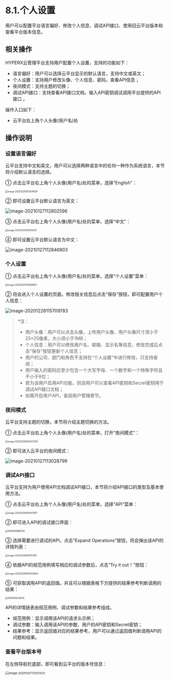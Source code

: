 # 8.1.个人设置

用户可以配置平台语言偏好、修改个人信息、调试API接口、使用旧云平台版本和查看平台版本信息。

## 相关操作

HYPERX云管理平台支持用户配置个人设置，支持的功能如下：

- 语言偏好：用户可以选择云平台显示的默认语言，支持中文或英文；
- 个人设置：支持用户修改头像、个人信息、密码，查看API信息；
- 夜间模式：支持主题的切换；
- 调试API接口：支持查看API接口文档，输入API密钥调试调用平台提供的API接口 。


操作入口如下：

- 云平台右上角个人头像(用户名)处


## 操作说明

### 设置语言偏好

云平台支持中文和英文，用户可以选择两种语言中的任何一种作为系统语言，本节将介绍默认语言的选择。

① 点击云平台右上角个人头像(用户名)处的菜单，选择“English”：

<img src="personal_settings.assets/image-20201225155304639.png" alt="image-20201225155304639" style="zoom:50%;" />

② 即可设置云平台默认语言为英文：

![image-20210127112802596](personal_settings.assets/image-20210127112802596.png)

③ 点击云平台右上角个人头像(用户名)处的菜单，选择“中文”：

<img src="personal_settings.assets/image-20201225155503521.png" alt="image-20201225155503521" style="zoom:50%;" />

④ 即可设置云平台默认语言为中文：

![image-20210127112846803](personal_settings.assets/image-20210127112846803.png)

### 个人设置

① 点击云平台右上角个人头像(用户名)处的菜单，选择“个人设置”菜单：

<img src="personal_settings.assets/image-20201225155658957.png" alt="image-20201225155658957" style="zoom:50%;" />

② 将会进入个人设置的页面，修改相关信息后点击“保存”按钮，即可配置用户个人信息：

![image-20201228115709783](personal_settings.assets/image-20201228115709783.png)

> *注：
>
> - 用户头像：用户可以点击头像，上传用户头像，用户头像尺寸须小于25*25像素，大小须小于1MB；
> - 个人信息：用户可以修改用户名、邮箱、显示名等信息，修改完成后点击“保存”按钮更新个人信息；
> - 用户的公司、部门和角色不支持在“个人设置”中进行修改，只支持查阅；
> - 用户输入的密码应至少包含一个大写字母、一个数字和一个特殊字符且不小于8位；
> - 若为该用户启用API功能，则该用户可以查看API密钥和Secret密钥用于调试API接口文档；
> - 如需开启用户API，查阅用户管理章节。

### 夜间模式

云平台支持主题的切换，本节将介绍主题切换的方法。

① 点击云平台右上角个人头像(用户名)处的菜单，打开“夜间模式”：

<img src="personal_settings.assets/image-20201226094337335.png" alt="image-20201226094337335" style="zoom:50%;" />

② 即可进入云平台的夜间模式：

![image-20210127113028799](personal_settings.assets/image-20210127113028799.png)

### 调试API接口

云平台支持为用户使用API文档调试API接口，本节将介绍API接口的类型及基本使用方法。

① 点击云平台右上角个人头像(用户名)处的菜单，选择“API”菜单：

<img src="personal_settings.assets/image-20201226093547971.png" alt="image-20201226093547971" style="zoom:50%;" />

② 即可进入API的调试接口界面：

<img src="personal_settings.assets/1597803986755.png" alt="1597803986755" style="zoom:50%;" />

③ 选择需要进行调试的API，点击“Expand Operations”按钮，将会弹出该API的详情列表：

<img src="personal_settings.assets/image-20201226095151765.png" alt="image-20201226095151765" style="zoom:50%;" />

④ 依据API的规范用例填写相应的调试参数后，点击“Try it out！”按钮：

<img src="personal_settings.assets/image-20201226095343654.png" alt="image-20201226095343654" style="zoom:50%;" />

⑤ 可获取调用API的返回值。并且可以根据表格下方提供的结果参考判断调用的结果：

<img src="personal_settings.assets/1597804212674.png" alt="1597804212674" style="zoom:50%;" />


API的详情链表由规范用例、调试参数和结果参考组成。

- 规范用例：显示调用该API的请求头示例；
- 调试参数：输入调用该API的参数、用户的API密钥和Secret密钥；
- 结果参考：显示返回值对应的结果参考，用户可以通过返回值判断调用API的问题和结果。

### 查看平台版本号

在左侧导航栏底部，即可看到云平台的版本号信息：

<img src="personal_settings.assets/image-20210127113121021.png" alt="image-20210127113121021" style="zoom: 67%;" />